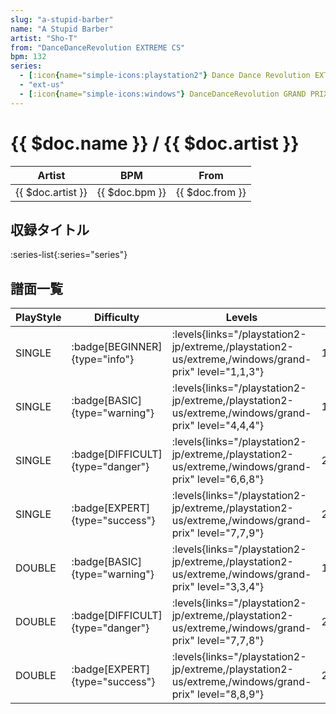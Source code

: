 ```yaml
---
slug: "a-stupid-barber"
name: "A Stupid Barber"
artist: "Sho-T"
from: "DanceDanceRevolution EXTREME CS"
bpm: 132
series:
  - [:icon{name="simple-icons:playstation2"} Dance Dance Revolution EXTREME :icon{name="flag:jp-4x3"}](/playstation2-jp/extreme)
  - "ext-us"
  - [:icon{name="simple-icons:windows"} DanceDanceRevolution GRAND PRIX](/windows/grand-prix)
---
```


# {{ $doc.name }} / {{ $doc.artist }}

|Artist|BPM|From|
|------|---|----|
|{{ $doc.artist }}|{{ $doc.bpm }}|{{ $doc.from }}|

## 収録タイトル

:series-list{:series="series"}

## 譜面一覧

|PlayStyle|Difficulty|Levels|Notes|Movie|
|---------|----------|------|-----|-----|
|SINGLE| :badge[BEGINNER]{type="info"}| :levels{links="/playstation2-jp/extreme,/playstation2-us/extreme,/windows/grand-prix" level="1,1,3"}|108/0||
|SINGLE| :badge[BASIC]{type="warning"}| :levels{links="/playstation2-jp/extreme,/playstation2-us/extreme,/windows/grand-prix" level="4,4,4"}|152/16||
|SINGLE| :badge[DIFFICULT]{type="danger"}| :levels{links="/playstation2-jp/extreme,/playstation2-us/extreme,/windows/grand-prix" level="6,6,8"}|215/14||
|SINGLE| :badge[EXPERT]{type="success"}| :levels{links="/playstation2-jp/extreme,/playstation2-us/extreme,/windows/grand-prix" level="7,7,9"}|271/25||
|DOUBLE| :badge[BASIC]{type="warning"}| :levels{links="/playstation2-jp/extreme,/playstation2-us/extreme,/windows/grand-prix" level="3,3,4"}|126/3||
|DOUBLE| :badge[DIFFICULT]{type="danger"}| :levels{links="/playstation2-jp/extreme,/playstation2-us/extreme,/windows/grand-prix" level="7,7,8"}|225/9||
|DOUBLE| :badge[EXPERT]{type="success"}| :levels{links="/playstation2-jp/extreme,/playstation2-us/extreme,/windows/grand-prix" level="8,8,9"}|271/6||
